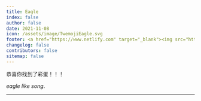 ```yaml
---
title: Eagle
index: false
author: false
date: 2021-11-08
icon: /assets/image/TwemojiEagle.svg
footer: <a href="https://www.netlify.com" target="_blank"><img src="https://www.netlify.com/assets/badges/netlify-badge-color-accent.svg" alt="Deploys by Netlify" /></a><br/>Copyright © 2025 <a href="https://www.tasaed.top">TASA-Ed工作室</a>，<a href="https://github.com/leamus">深林孤鹰</a>，<a href="https://qm.qq.com/q/bTB1cZoGze">鹰歌游戏引擎社区</a> licensed <a href="https://creativecommons.org/licenses/by-sa/4.0" target="_blank">CC BY-SA 4.0</a> | 萌ICP备<a href="https://icp.gov.moe/?keyword=20258272" target="_blank">20258272</a>号<br/>Powered by <a href="https://vuejs.press" target="_blank">VuePress</a> | Theme by <a href="https://theme-hope.vuejs.press" target="_blank">Hope</a>
changelog: false
contributors: false
sitemap: false
---
```


恭喜你找到了彩蛋！！！

_eagle like song_.

---
